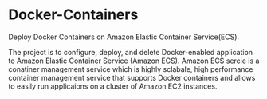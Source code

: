 # Docker-Containers
Deploy Docker Containers on Amazon Elastic Container Service(ECS).

The project is to configure, deploy, and delete Docker-enabled application to Amazon Elastic Container Service (Amazon ECS). Amazon ECS sercie is a conatiner management service which is highly sclabale, high performance container management service that supports Docker containers and allows to easily run applicaions on a cluster of Amazon EC2 instances.
